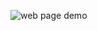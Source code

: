 <img src="![image](https://[github.com/Surucreation/webpage-demo/assets/115417247/aba53708-4c8e-4a02-a7cd-0e0abe919303](https://i.pinimg.com/564x/06/63/99/066399ec6b9d35460ef1e329d36b5e38.jpg)https://i.pinimg.com/564x/06/63/99/066399ec6b9d35460ef1e329d36b5e38.jpg)
" alt="web page demo" title="web page demo">
